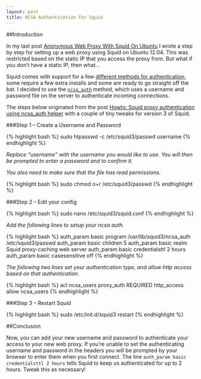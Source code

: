 ```yaml
---
layout: post
title: NCSA Authentication For Squid
---
```


##Introduction

In my last post [Anonymous Web Proxy With Squid On Ubuntu](/2013/11/28/anonymous-web-proxy-with-squid-on-ubuntu/) I wrote a step by step for setting up a web proxy using Squid on Ubuntu 12.04. This was restricted based on the static IP that you access the proxy from. But what if you don’t have a static IP, then what…

Squid comes with support for a few [different methods for authentication](http://wiki.squid-cache.org/action/show/Features/Authentication), some require a few extra installs and some are ready to go straight off the bat. I decided to use the [`ncsa_auth`](http://www.squid-cache.org/Versions/v3/3.1/manuals/ncsa_auth.html) method, which uses a username and password file on the server to authenticate incoming connections.

The steps below originated from the post [Howto: Squid proxy authentication using ncsa_auth helper](http://www.cyberciti.biz/tips/linux-unix-squid-proxy-server-authentication.html) with a couple of tiny tweaks for version 3 of Squid.

###Step 1 – Create a Username and Password

{% highlight bash %}
sudo htpasswd -c /etc/squid3/passwd username
{% endhighlight %}

*Replace “username” with the username you would like to use. You will then be prompted to enter a password and to confirm it.*

*You also need to make sure that the file has read permissions.*

{% highlight bash %}
sudo chmod o+r /etc/squid3/passwd
{% endhighlight %}

###Step 2 – Edit your config

{% highlight bash %}
sudo nano /etc/squid3/squid.conf
{% endhighlight %}

*Add the following lines to setup your ncsa auth.*

{% highlight bash %}
auth_param basic program /usr/lib/squid3/ncsa_auth /etc/squid3/passwd
auth_param basic children 5
auth_param basic realm Squid proxy-caching web server
auth_param basic credentialsttl 2 hours
auth_param basic casesensitive off
{% endhighlight %}

*The following two lines set your authentication type, and allow http access based on that authentication.*

{% highlight bash %}
acl ncsa_users proxy_auth REQUIRED
http_access allow ncsa_users
{% endhighlight %}

###Step 3 – Restart Squid

{% highlight bash %}
sudo /etc/init.d/squid3 restart
{% endhighlight %}

##Conclusion

Now, you can add your new username and password to authenticate your access to your new web proxy. If you’re unable to set the authenticating username and password in the headers you will be prompted by your browser to enter them when you first connect. The line `auth_param basic credentialsttl 2 hours` tells Squid to keep us authenticated for up to 2 hours. Tweak this as necessary!
